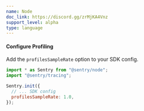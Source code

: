 ```yaml
---
name: Node
doc_link: https://discord.gg/zrMjKA4Vnz
support_level: alpha
type: language
---
```


#### Configure Profiling

Add the `profilesSampleRate` option to your SDK config.

```javascript
import * as Sentry from "@sentry/node";
import "@sentry/tracing";

Sentry.init({
  // ... SDK config
  profilesSampleRate: 1.0,
});
```
